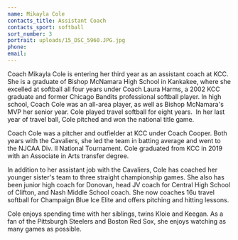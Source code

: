 ```yaml
---
name: Mikayla Cole
contacts_title: Assistant Coach
contacts_sport: softball
sort_number: 3
portrait: uploads/15_DSC_5960.JPG.jpg
phone:
email:
---
```


Coach Mikayla Cole is entering her third year as an assistant coach at KCC. She is a graduate of Bishop McNamara High School in Kankakee, where she excelled at softball all four years under Coach Laura Harms, a 2002 KCC graduate and former Chicago Bandits professional softball player. In high school, Coach Cole was an all-area player, as well as Bishop McNamara's MVP her senior year. Cole played travel softball for eight years.&nbsp; In her last year of travel ball, Cole pitched and won the national title game.

Coach Cole was a pitcher and outfielder at KCC under Coach Cooper. Both years with the Cavaliers, she led the team in batting average and went to the NJCAA Div. II National Tournament. Cole graduated from KCC in 2019 with an Associate in Arts transfer degree.

In addition to her assistant job with the Cavaliers, Cole has coached her younger sister's team to three straight championship games. She also has been junior high coach for Donovan, head JV coach for Central High School of Clifton, and Nash Middle School coach. She now coaches 16u travel softball for Champaign Blue Ice Elite and offers pitching and hitting lessons.

Cole enjoys spending time with her siblings, twins Kloie and Keegan. As a fan of the Pittsburgh Steelers and Boston Red Sox, she enjoys watching as many games as possible.

&nbsp;

&nbsp;
